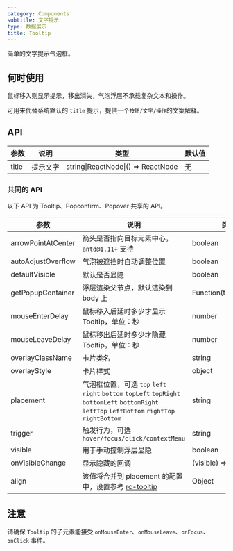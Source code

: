 ```yaml
---
category: Components
subtitle: 文字提示
type: 数据展示
title: Tooltip
---
```


简单的文字提示气泡框。

## 何时使用

鼠标移入则显示提示，移出消失，气泡浮层不承载复杂文本和操作。

可用来代替系统默认的 `title` 提示，提供一个`按钮/文字/操作`的文案解释。

## API

| 参数  | 说明     | 类型                               | 默认值 |
| ----- | ------- | --------------------------------- | ----- |
| title | 提示文字 | string\|ReactNode\|() => ReactNode | 无     |

### 共同的 API

以下 API 为 Tooltip、Popconfirm、Popover 共享的 API。

| 参数 | 说明 | 类型 | 默认值 |
| --- | --- | ---  | ---   |
| arrowPointAtCenter | 箭头是否指向目标元素中心，`antd@1.11+` 支持 | boolean | `false` |
| autoAdjustOverflow | 气泡被遮挡时自动调整位置 | boolean | `true` |
| defaultVisible | 默认是否显隐 | boolean | false |
| getPopupContainer | 浮层渲染父节点，默认渲染到 body 上 | Function(triggerNode) | () => document.body |
| mouseEnterDelay | 鼠标移入后延时多少才显示 Tooltip，单位：秒 | number | 0.1 |
| mouseLeaveDelay | 鼠标移出后延时多少才隐藏 Tooltip，单位：秒 | number | 0.1 |
| overlayClassName | 卡片类名 | string | 无 |
| overlayStyle | 卡片样式 | object | 无 |
| placement | 气泡框位置，可选 `top` `left` `right` `bottom` `topLeft` `topRight` `bottomLeft` `bottomRight` `leftTop` `leftBottom` `rightTop` `rightBottom` | string | top |
| trigger | 触发行为，可选 `hover/focus/click/contextMenu` | string | hover |
| visible | 用于手动控制浮层显隐 | boolean | false |
| onVisibleChange | 显示隐藏的回调 | (visible) => void | 无 |
| align | 该值将合并到 placement 的配置中，设置参考 [rc-tooltip](https://github.com/react-component/tooltip) | Object | 无 |

## 注意

请确保 `Tooltip` 的子元素能接受 `onMouseEnter`、`onMouseLeave`、`onFocus`、`onClick` 事件。
